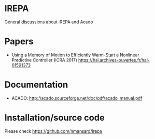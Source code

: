# IREPA
General discussions about IREPA and Acado

# Papers
 - Using a Memory of Motion to Efficiently Warm-Start a Nonlinear Predictive Controller (ICRA 2017) https://hal.archives-ouvertes.fr/hal-01591373

# Documentation
 - ACADO: http://acado.sourceforge.net/doc/pdf/acado_manual.pdf

# Installation/source code
Please check https://github.com/nmansard/irepa
